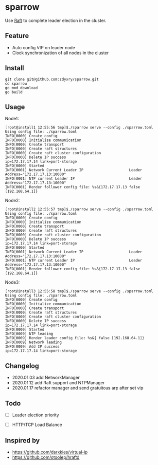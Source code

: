 # sparrow

Use [Raft](https://github.com/hashicorp/raft) to complete leader election in the cluster.

## Feature
* Auto config VIP on leader node
* Clock synchronization of all nodes in the cluster

## Install

```shell script
git clone git@github.com:zdyxry/sparrow.git
cd sparrow
go mod download
go build
```

## Usage

Node1:
```shell script
[root@install1 12:55:56 tmp]$./sparrow serve --config ./sparrow.toml
Using config file: ./sparrow.toml
INFO[0000] Create config                                
INFO[0000] Initialize communication                     
INFO[0000] Create transport                             
INFO[0000] Create raft structures                       
INFO[0000] Create raft cluster configuration            
INFO[0000] Delete IP success                             ip=172.17.17.14 link=port-storage
INFO[0000] Started                                      
INFO[0001] Network Current Leader IP                     Leader Address="172.17.17.13:10000"
INFO[0001] NTP current Leader IP                         Leader Address="172.17.17.13:10000"
INFO[0001] Render follower config file: %s&{172.17.17.13 false [192.168.64.1]} 
```

Node2:
```shell script
[root@install2 12:55:57 tmp]$./sparrow serve --config ./sparrow.toml 
Using config file: ./sparrow.toml
INFO[0000] Create config                                
INFO[0000] Initialize communication                     
INFO[0000] Create transport                             
INFO[0000] Create raft structures                       
INFO[0000] Create raft cluster configuration            
INFO[0000] Delete IP success                             ip=172.17.17.14 link=port-storage
INFO[0000] Started                                      
INFO[0001] Network Current Leader IP                     Leader Address="172.17.17.13:10000"
INFO[0001] NTP current Leader IP                         Leader Address="172.17.17.13:10000"
INFO[0001] Render follower config file: %s&{172.17.17.13 false [192.168.64.1]} 
```

Node3:
```shell script
[root@install3 12:55:58 tmp]$./sparrow serve --config ./sparrow.toml 
Using config file: ./sparrow.toml
INFO[0000] Create config                                
INFO[0000] Initialize communication                     
INFO[0000] Create transport                             
INFO[0000] Create raft structures                       
INFO[0000] Create raft cluster configuration            
INFO[0000] Delete IP success                             ip=172.17.17.14 link=port-storage
INFO[0000] Started                                      
INFO[0009] NTP leading                                  
INFO[0009] Render leader config file: %s&{ false [192.168.64.1]} 
INFO[0009] Network leading                              
INFO[0009] Add IP success                                ip=172.17.17.14 link=port-storage
```

## Changelog
* 2020.01.03 add NetworkManager
* 2020.01.12 add Raft support and NTPManager
* 2020.01.17 refactor manager and send gratuitous arp after set vip

## Todo
- [ ]  Leader election priority
- [ ]  HTTP/TCP Load Balance


## Inspired by
* https://github.com/darxkies/virtual-ip
* https://github.com/otoolep/hraftd
